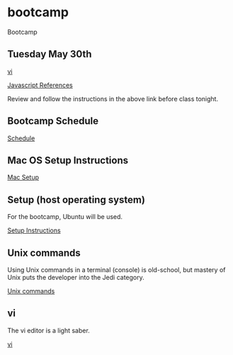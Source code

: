 # bootcamp
Bootcamp

## Tuesday May 30th

[vi](./VI.md)

[Javascript References](./JAVASCRIPT.md)

Review and follow the instructions in the above link before class tonight.

## Bootcamp Schedule
[Schedule](./SCHEDULE.md)


## Mac OS Setup Instructions
[Mac Setup](./MAC_SETUP.md)


## Setup (host operating system)

For the bootcamp, Ubuntu will be used. 

[Setup Instructions](./SETUP.md)

## Unix commands

Using Unix commands in a terminal (console) is old-school, but mastery of Unix puts the developer into the Jedi category.

[Unix commands](./UNIX.md)

## vi

The vi editor is a light saber.

[vi](./VI.md)
